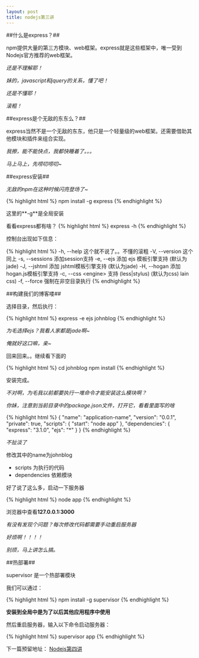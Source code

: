 ```yaml
---
layout: post
title: nodejs第三讲
---
```


##什么是express？##

npm提供大量的第三方模块、web框架。express就是这些框架中，唯一受到Nodejs官方推荐的web框架。

*还是不理解耶！*

*妹的，javascript和jquery的关系，懂了吧！*

*还是不懂耶！*

*滚粗！*

##express是个无敌的东东么？##

express当然不是一个无敌的东东，他只是一个轻量级的web框架。还需要借助其他模块和插件来组合实现。

*我擦，能不能快点，我都快睡着了。。。*

*马上马上，先唠叨唠叨~*

##express安装##

*无敌的npm在这种时候闪亮登场了~*

{% highlight html %}
npm install -g express
{% endhighlight %}

这里的**-g**是全局安装

看看express都有啥？
{% highlight html %}
express -h
{% endhighlight %}

控制台出现如下信息：

{% highlight html %}
-h, --help          这个就不说了。。不懂的滚粗
-V, --version       这个同上
-s, --sessions      添加session支持
-e, --ejs           添加 ejs 模板引擎支持 (默认为jade)
-J, --jshtml        添加 jshtml模板引擎支持 (默认为jade)
-H, --hogan         添加 hogan.js模板引擎支持
-c, --css &lt;engine&gt;  支持 (less|stylus) (默认为css)
lain css)
-f, --force         强制在非空目录执行
{% endhighlight %}

##构建我们的博客喽##

选择目录，然后执行：

{% highlight html %}
express -e ejs johnblog
{% endhighlight %}

*为毛选择ejs？我看人家都是jade啊~*

*俺就好这口嘛，亲~*

回来回来。。继续看下面的

{% highlight html %}
cd johnblog
npm install
{% endhighlight %}

安装完成。

*不对啊，为毛我以前都要执行一堆命令才能安装这么模块啊？*

*你妹，注意到当前目录中的package.json文件，打开它，看看里面写的啥*

{% highlight html %}
{
  "name": "application-name",
  "version": "0.0.1",
  "private": true,
  "scripts": {
    "start": "node app"
  },
  "dependencies": {
    "express": "3.1.0",
    "ejs": "*"
  }
}
{% endhighlight %}

*不扯淡了*

修改其中的name为johnblog

+ scripts 为执行的代码
+ dependencies 依赖模块

好了说了这么多，启动一下服务器

{% highlight html %}
node app
{% endhighlight %}

浏览器中查看**127.0.0.1:3000**

*有没有发现个问题？每次修改代码都需要手动重启服务器*

*好烦啊！！！！*

*别烦，马上讲怎么搞。*

##热部署##

supervisor 是一个热部署模块

我们可以通过：

{% highlight html %}
npm install -g supervisor
{% endhighlight %}

**安装到全局中是为了以后其他应用程序中使用**

然后重启服务器，输入以下命令启动服务器：

{% highlight html %}
supervisor app
{% endhighlight %}


下一篇预留地址：
[Nodejs第四讲](http://johnqing.github.io/posts/nodejs-04.html)
